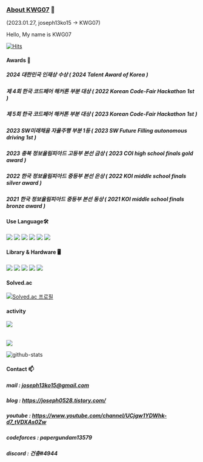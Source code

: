 ### [About KWG07]([https://github.com/python-programmer1512](https://python-programmer1512.github.io/KWG07.github.io/)) 👋
(2023.01.27, joseph13ko15 -> KWG07)

Hello, My name is KWG07

[![Hits](https://hits.seeyoufarm.com/api/count/incr/badge.svg?url=https%3A%2F%2Fgithub.com%2Fpython-programmer1512&count_bg=%2379C83D&title_bg=%23555555&icon=&icon_color=%23E7E7E7&title=hits&edge_flat=false)](https://hits.seeyoufarm.com)

#### Awards 🥇


  ##### 2024 대한민국 인재상 수상 ( 2024 Talent Award of Korea )

  ##### 제 4회 한국 코드페어 해커톤 부분 대상 ( 2022 Korean Code-Fair Hackathon 1st )

  ##### 제 5회 한국 코드페어 해커톤 부분 대상 ( 2023 Korean Code-Fair Hackathon 1st )  
  
  ##### 2023 SW미래채움 자율주행 부분 1등 ( 2023 SW Future Filling autonomous driving 1st )
  
  ##### 2023 충북 정보올림피아드 고등부 본선 금상 ( 2023 COI high school finals gold award )

  ##### 2022 한국 정보올림피아드 중등부 본선 은상 ( 2022 KOI middle school finals silver award )

  ##### 2021 한국 정보올림피아드 중등부 본선 동상 ( 2021 KOI middle school finals bronze award )


  


#### Use Language🛠️
<div>
<img src="https://img.shields.io/badge/Python-3776AB?style=flat&logo=Python&logoColor=white" />
<img src="https://img.shields.io/badge/C++-00599C?style=flat&logo=cplusplus&logoColor=white" />
<img src="https://img.shields.io/badge/JavaScript-F7DF1E?style=flat&logo=JavaScript&logoColor=white"/>
<img src="https://img.shields.io/badge/HTML5-E34F26?style=flat&logo=HTML5&logoColor=white"/> 
<img src="https://img.shields.io/badge/CSS-1572B6?style=flat&logo=CSS3&logoColor=white"/> </t>
<img src="https://img.shields.io/badge/Svelte-FF3E00?style=flat&logo=svelte&logoColor=white" />
</div>

#### Library & Hardware 🖥️
<div>
<img src="https://img.shields.io/badge/Pytorch-EE4C2C?style=flat&logo=PyTorch&logoColor=white" />
<img src="https://img.shields.io/badge/Sqlalchemy-D71F00?style=flat&logo=sqlalchemy&logoColor=white" />
<img src="https://img.shields.io/badge/Fastapi-009688?style=flat&logo=fastapi&logoColor=white" />
<img src="https://img.shields.io/badge/RaspberryPi-A22846?style=flat&logo=raspberrypi&logoColor=white" />
<img src="https://img.shields.io/badge/Arduino-00878F?style=flat&logo=arduino&logoColor=white" />
</div>

<!--
#### 배울 예정📝

  ##### css,rust,kotlin,react 등
-->

#### Solved.ac
[![Solved.ac 프로필](http://mazassumnida.wtf/api/v2/generate_badge?boj=joseph0528)](https://solved.ac/joseph0528)

#### activity
<img src="https://github-readme-stats.vercel.app/api/top-langs/?username=python-programmer1512&layout=compact"><br><br>  
<img src="https://github-readme-stats.vercel.app/api?username=python-programmer1512&show_icons=true">

![github-stats](https://stats.dooboo.io/api/github-stats-advanced?login=python-programmer1512)


<!--
**python-programmer1512/python-programmer1512** is a ✨ _special_ ✨ repository because its `README.md` (this file) appears on your GitHub profile.

Here are some ideas to get you started:

- 🔭 I’m currently working on ...
- 🌱 I’m currently learning ...
- 👯 I’m looking to collaborate on ...
- 🤔 I’m looking for help with ...
- 💬 Ask me about ...
- 📫 How to reach me: ...
- 😄 Pronouns: ...
- ⚡ Fun fact: ...
-->




#### Contact 📫

  ##### mail : joseph13ko15@gmail.com

  ##### blog : https://joseph0528.tistory.com/

  ##### youtube : https://www.youtube.com/channel/UCjgw1YDWhk-d7_tVDXAs0Zw

  ##### codeforces : papergundam13579

  ##### discord : 건충#4944
